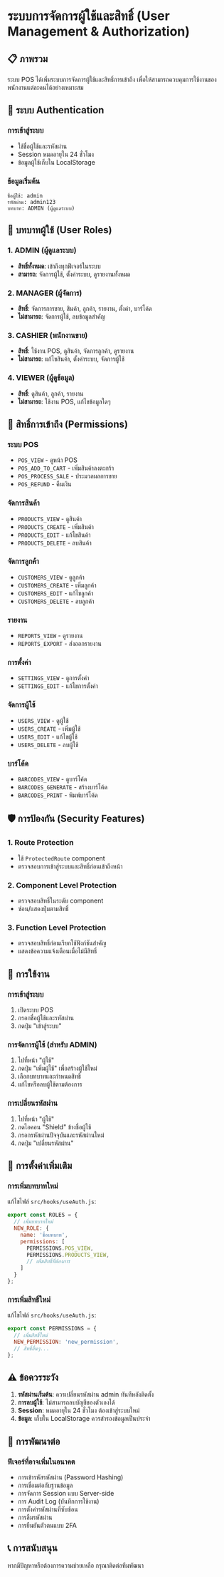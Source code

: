 # ระบบการจัดการผู้ใช้และสิทธิ์ (User Management & Authorization)

## 📋 ภาพรวม

ระบบ POS ได้เพิ่มระบบการจัดการผู้ใช้และสิทธิ์การเข้าถึง เพื่อให้สามารถควบคุมการใช้งานของพนักงานแต่ละคนได้อย่างเหมาะสม

## 🔐 ระบบ Authentication

### การเข้าสู่ระบบ
- ใช้ชื่อผู้ใช้และรหัสผ่าน
- Session หมดอายุใน 24 ชั่วโมง
- ข้อมูลผู้ใช้เก็บใน LocalStorage

### ข้อมูลเริ่มต้น
```
ชื่อผู้ใช้: admin
รหัสผ่าน: admin123
บทบาท: ADMIN (ผู้ดูแลระบบ)
```

## 👥 บทบาทผู้ใช้ (User Roles)

### 1. ADMIN (ผู้ดูแลระบบ)
- **สิทธิ์ทั้งหมด**: เข้าถึงทุกฟีเจอร์ในระบบ
- **สามารถ**: จัดการผู้ใช้, ตั้งค่าระบบ, ดูรายงานทั้งหมด

### 2. MANAGER (ผู้จัดการ)
- **สิทธิ์**: จัดการการขาย, สินค้า, ลูกค้า, รายงาน, ตั้งค่า, บาร์โค้ด
- **ไม่สามารถ**: จัดการผู้ใช้, ลบข้อมูลสำคัญ

### 3. CASHIER (พนักงานขาย)
- **สิทธิ์**: ใช้งาน POS, ดูสินค้า, จัดการลูกค้า, ดูรายงาน
- **ไม่สามารถ**: แก้ไขสินค้า, ตั้งค่าระบบ, จัดการผู้ใช้

### 4. VIEWER (ผู้ดูข้อมูล)
- **สิทธิ์**: ดูสินค้า, ลูกค้า, รายงาน
- **ไม่สามารถ**: ใช้งาน POS, แก้ไขข้อมูลใดๆ

## 🔑 สิทธิ์การเข้าถึง (Permissions)

### ระบบ POS
- `POS_VIEW` - ดูหน้า POS
- `POS_ADD_TO_CART` - เพิ่มสินค้าลงตะกร้า
- `POS_PROCESS_SALE` - ประมวลผลการขาย
- `POS_REFUND` - คืนเงิน

### จัดการสินค้า
- `PRODUCTS_VIEW` - ดูสินค้า
- `PRODUCTS_CREATE` - เพิ่มสินค้า
- `PRODUCTS_EDIT` - แก้ไขสินค้า
- `PRODUCTS_DELETE` - ลบสินค้า

### จัดการลูกค้า
- `CUSTOMERS_VIEW` - ดูลูกค้า
- `CUSTOMERS_CREATE` - เพิ่มลูกค้า
- `CUSTOMERS_EDIT` - แก้ไขลูกค้า
- `CUSTOMERS_DELETE` - ลบลูกค้า

### รายงาน
- `REPORTS_VIEW` - ดูรายงาน
- `REPORTS_EXPORT` - ส่งออกรายงาน

### การตั้งค่า
- `SETTINGS_VIEW` - ดูการตั้งค่า
- `SETTINGS_EDIT` - แก้ไขการตั้งค่า

### จัดการผู้ใช้
- `USERS_VIEW` - ดูผู้ใช้
- `USERS_CREATE` - เพิ่มผู้ใช้
- `USERS_EDIT` - แก้ไขผู้ใช้
- `USERS_DELETE` - ลบผู้ใช้

### บาร์โค้ด
- `BARCODES_VIEW` - ดูบาร์โค้ด
- `BARCODES_GENERATE` - สร้างบาร์โค้ด
- `BARCODES_PRINT` - พิมพ์บาร์โค้ด

## 🛡️ การป้องกัน (Security Features)

### 1. Route Protection
- ใช้ `ProtectedRoute` component
- ตรวจสอบการเข้าสู่ระบบและสิทธิ์ก่อนเข้าถึงหน้า

### 2. Component Level Protection
- ตรวจสอบสิทธิ์ในระดับ component
- ซ่อน/แสดงปุ่มตามสิทธิ์

### 3. Function Level Protection
- ตรวจสอบสิทธิ์ก่อนเรียกใช้ฟังก์ชันสำคัญ
- แสดงข้อความแจ้งเตือนเมื่อไม่มีสิทธิ์

## 📱 การใช้งาน

### การเข้าสู่ระบบ
1. เปิดระบบ POS
2. กรอกชื่อผู้ใช้และรหัสผ่าน
3. กดปุ่ม "เข้าสู่ระบบ"

### การจัดการผู้ใช้ (สำหรับ ADMIN)
1. ไปที่หน้า "ผู้ใช้"
2. กดปุ่ม "เพิ่มผู้ใช้" เพื่อสร้างผู้ใช้ใหม่
3. เลือกบทบาทและกำหนดสิทธิ์
4. แก้ไขหรือลบผู้ใช้ตามต้องการ

### การเปลี่ยนรหัสผ่าน
1. ไปที่หน้า "ผู้ใช้"
2. กดไอคอน "Shield" ข้างชื่อผู้ใช้
3. กรอกรหัสผ่านปัจจุบันและรหัสผ่านใหม่
4. กดปุ่ม "เปลี่ยนรหัสผ่าน"

## 🔧 การตั้งค่าเพิ่มเติม

### การเพิ่มบทบาทใหม่
แก้ไขไฟล์ `src/hooks/useAuth.js`:

```javascript
export const ROLES = {
  // เพิ่มบทบาทใหม่
  NEW_ROLE: {
    name: 'ชื่อบทบาท',
    permissions: [
      PERMISSIONS.POS_VIEW,
      PERMISSIONS.PRODUCTS_VIEW,
      // เพิ่มสิทธิ์ที่ต้องการ
    ]
  }
};
```

### การเพิ่มสิทธิ์ใหม่
แก้ไขไฟล์ `src/hooks/useAuth.js`:

```javascript
export const PERMISSIONS = {
  // เพิ่มสิทธิ์ใหม่
  NEW_PERMISSION: 'new_permission',
  // สิทธิ์อื่นๆ...
};
```

## ⚠️ ข้อควรระวัง

1. **รหัสผ่านเริ่มต้น**: ควรเปลี่ยนรหัสผ่าน admin ทันทีหลังติดตั้ง
2. **การลบผู้ใช้**: ไม่สามารถลบบัญชีของตัวเองได้
3. **Session**: หมดอายุใน 24 ชั่วโมง ต้องเข้าสู่ระบบใหม่
4. **ข้อมูล**: เก็บใน LocalStorage ควรสำรองข้อมูลเป็นประจำ

## 🚀 การพัฒนาต่อ

### ฟีเจอร์ที่อาจเพิ่มในอนาคต
- การเข้ารหัสรหัสผ่าน (Password Hashing)
- การเชื่อมต่อกับฐานข้อมูล
- การจัดการ Session แบบ Server-side
- การ Audit Log (บันทึกการใช้งาน)
- การตั้งค่ารหัสผ่านที่ซับซ้อน
- การลืมรหัสผ่าน
- การยืนยันตัวตนแบบ 2FA

## 📞 การสนับสนุน

หากมีปัญหาหรือต้องการความช่วยเหลือ กรุณาติดต่อทีมพัฒนา 